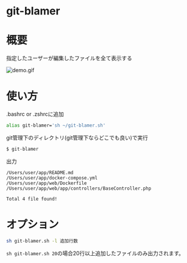 # git-blamer

# 概要
指定したユーザーが編集したファイルを全て表示する

![demo.gif](https://user-images.githubusercontent.com/17779386/52857893-e719cc00-316b-11e9-8557-ebf97d7b93ac.gif)

# 使い方

.bashrc or .zshrcに追加
```sh
alias git-blamer='sh ~/git-blamer.sh'
```

git管理下のディレクトリ(git管理下ならどこでも良い)で実行
```sh 
$ git-blamer
```

出力
```
/Users/user/app/README.md
/Users/user/app/docker-compose.yml
/Users/user/app/web/Dockerfile
/Users/user/app/web/app/controllers/BaseController.php

Total 4 file found!
```
 
# オプション
```sh
sh git-blamer.sh -l 追加行数
```
`sh git-blamer.sh 20`の場合20行以上追加したファイルのみ出力されます。

